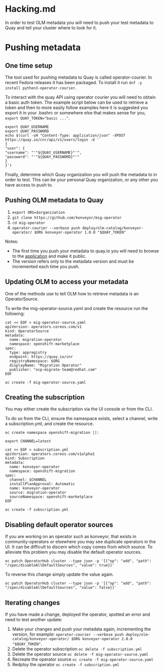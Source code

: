 # Hacking.md
In order to test OLM metadata you will need to push your test metadata to Quay and tell your cluster where to look for it.

# Pushing metadata

## One time setup
The tool used for pushing metadata to Quay is called operator-courier. In recent Fedora releases it has been packaged. To install it run `dnf -y install python3-operator-courier`.

To interact with the quay API using operator courier you will need to obtain a  basic auth token. The example script below can be used to retrieve a token and then to more easily follow examples here it is suggested you export it in your .bashrc or somewhere else that makes sense for you, `export QUAY_TOKEN="basic ..."`.

```
export QUAY_USERNAME
export QUAY_PASSWORD
echo $(curl -sH "Content-Type: application/json" -XPOST https://quay.io/cnr/api/v1/users/login -d '
{
"user": {
"username": "'"${QUAY_USERNAME}"'",
"password": "'"${QUAY_PASSWORD}"'"
}
}')
```

Finally, determine which Quay organization you will push the metadata to in order to test. This can be your personal Quay organization, or any other you have access to push to.

## Pushing OLM metadata to Quay
1. `export ORG=$organization`
1. `git clone https://github.com/konveyor/mig-operator`
1. `cd mig-operator`
1. `operator-courier --verbose push deploy/olm-catalog/konveyor-operator/ $ORG konveyor-operator 1.0.0 "$QUAY_TOKEN"`

Notes:
* The first time you push your metadata to quay.io you will need to browse to the [application](https://quay.io/application/) and make it public.
* The version refers only to the metadata version and must be incremented each time you push.

## Updating OLM to access your metadata
One of the methods use to tell OLM how to retrieve metadata is an OperatorSource.

To write the mig-operator-source.yaml and create the resource run the following:
```
cat << EOF > mig-operator-source.yaml
apiVersion: operators.coreos.com/v1
kind: OperatorSource
metadata:
  name: migration-operator
  namespace: openshift-marketplace
spec:
  type: appregistry
  endpoint: https://quay.io/cnr
  registryNamespace: $ORG
  displayName: "Migration Operator"
  publisher: "ocp-migrate-team@redhat.com"
EOF

oc create -f mig-operator-source.yaml
```

## Creating the subscription
You may either create the subscription via the UI console or from the CLI.

To do so from the CLI, ensure the namespace exists, select a channel, write a subscription.yml, and create the resource.

```
oc create namespace openshift-migration ||:

export CHANNEL=latest

cat << EOF > subscription.yml
apiVersion: operators.coreos.com/v1alpha1
kind: Subscription
metadata:
  name: konveyor-operator
  namespace: openshift-migration
spec:
  channel: $CHANNEL
  installPlanApproval: Automatic
  name: konveyor-operator
  source: migration-operator
  sourceNamespace: openshift-marketplace
EOF

oc create -f subscription.yml
```

## Disabling default operator sources
If you are working on an operator such as konveyor, that exists in community-operators or elsewhere you may see duplicate operators in the UI. It can be difficult to discern which copy comes from which source. To alleviate this problem you may disable the default operator sources.
```
oc patch OperatorHub cluster --type json -p '[{"op": "add", "path": "/spec/disableAllDefaultSources", "value": true}]'
```

To reverse this change simply update the value again.
```
oc patch OperatorHub cluster --type json -p '[{"op": "add", "path": "/spec/disableAllDefaultSources", "value": false}]'
```

## Iterating changes
If you have made a change, deployed the operator, spotted an error and need to test another update:

1. Make your changes and push your metadata again, incrementing the version, for example: `operator-courier --verbose push deploy/olm-catalog/konveyor-operator/ $ORG konveyor-operator 2.0.0 "$QUAY_TOKEN"`.
1. Delete the operator subscription `oc delete -f subscription.yml`
1. Delete the operator source `oc delete -f mig-operator-source.yaml`
1. Recreate the operator source `oc create -f mig-operator-source.yaml`
1. Redploy the operator `oc create -f subscription.yml`
